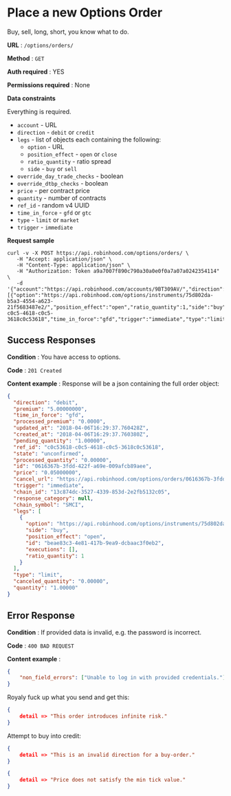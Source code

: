 # Place a new Options Order

Buy, sell, long, short, you know what to do.

**URL** : `/options/orders/`

**Method** : `GET`

**Auth required** : YES

**Permissions required** : None

**Data constraints**
  
Everything is required.

  - `account` - URL
  - `direction` - `debit` or `credit`
  - `legs` - list of objects each containing the following:
    - `option` - URL
    - `position_effect` - `open` or `close`
    - `ratio_quantity` - ratio spread
    - `side` - `buy` or `sell`
  - `override_day_trade_checks` - boolean
  - `override_dtbp_checks` - boolean
  - `price` - per contract price
  - `quantity` - number of contracts
  - `ref_id` - random v4 UUID
  - `time_in_force` - `gfd` or `gtc`
  - `type` - `limit` or `market`
  - `trigger` - `immediate`

**Request sample**

```
curl -v -X POST https://api.robinhood.com/options/orders/ \
   -H "Accept: application/json" \
   -H "Content-Type: application/json" \
   -H "Authorization: Token a9a7007f890c790a30a0e0f0a7a07a0242354114" \
   -d '{"account":"https://api.robinhood.com/accounts/9BT309AV/","direction":"debit","legs":[{"option":"https://api.robinhood.com/options/instruments/75d802da-b5a3-4554-a623-21f5683487e2/","position_effect":"open","ratio_quantity":1,"side":"buy"}],"override_day_trade_checks":false,"override_dtbp_checks":false,"price":0.05,"quantity":1,"ref_id":"aaccaacc-c0c5-4618-c0c5-3618c0c53618","time_in_force":"gfd","trigger":"immediate","type":"limit"}'
```

## Success Responses

**Condition** : You have access to options.

**Code** : `201 Created`

**Content example** : Response will be a json containing the full order object:

```json
{
  "direction": "debit",
  "premium": "5.00000000",
  "time_in_force": "gfd",
  "processed_premium": "0.0000",
  "updated_at": "2018-04-06T16:29:37.760428Z",
  "created_at": "2018-04-06T16:29:37.760380Z",
  "pending_quantity": "1.00000",
  "ref_id": "c0c53618-c0c5-4618-c0c5-3618c0c53618",
  "state": "unconfirmed",
  "processed_quantity": "0.00000",
  "id": "0616367b-3fdd-422f-a69e-009afcb89aee",
  "price": "0.05000000",
  "cancel_url": "https://api.robinhood.com/options/orders/0616367b-3fdd-422f-a69e-009afcb89aee/cancel/",
  "trigger": "immediate",
  "chain_id": "13c874dc-3527-4339-853d-2e2fb5132c05",
  "response_category": null,
  "chain_symbol": "SMCI",
  "legs": [
    {
      "option": "https://api.robinhood.com/options/instruments/75d802da-b5a3-4554-a623-21f5683487e2/",
      "side": "buy",
      "position_effect": "open",
      "id": "beae83c3-4e81-417b-9ea9-dcbaac3f0eb2",
      "executions": [],
      "ratio_quantity": 1
    }
  ],
  "type": "limit",
  "canceled_quantity": "0.00000",
  "quantity": "1.00000"
}
```

## Error Response

**Condition** : If provided data is invalid, e.g. the password is incorrect.

**Code** : `400 BAD REQUEST`

**Content example** :

```json
{
    "non_field_errors": ["Unable to log in with provided credentials."]
}
```

Royaly fuck up what you send and get this:

```json
{
    detail => "This order introduces infinite risk."
}
```

Attempt to buy into credit:

```json
{
    detail => "This is an invalid direction for a buy-order."
}
```

```json
{ 
    detail => "Price does not satisfy the min tick value."
}
```